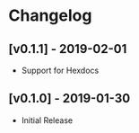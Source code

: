 # Changelog

## [v0.1.1] - 2019-02-01

- Support for Hexdocs

## [v0.1.0] - 2019-01-30

- Initial Release 
